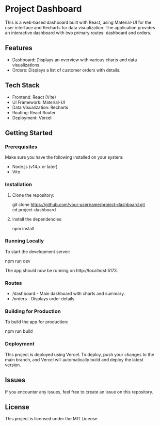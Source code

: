 

# Project Dashboard

This is a web-based dashboard built with React, using Material-UI for the user interface and Recharts for data visualization. The application provides an interactive dashboard with two primary routes: dashboard and orders.

## Features

- Dashboard: Displays an overview with various charts and data visualizations.
- Orders: Displays a list of customer orders with details.

## Tech Stack

- Frontend: React (Vite)
- UI Framework: Material-UI
- Data Visualization: Recharts
- Routing: React Router
- Deployment: Vercel

## Getting Started

### Prerequisites

Make sure you have the following installed on your system:

- Node.js (v14.x or later)
- Vite
  
### Installation

1. Clone the repository:

   git clone https://github.com/your-username/project-dashboard.git  
   cd project-dashboard

2. Install the dependencies:

   npm install

### Running Locally

To start the development server:

   npm run dev

The app should now be running on http://localhost:5173.

### Routes

- /dashboard - Main dashboard with charts and summary.
- /orders - Displays order details.

### Building for Production

To build the app for production:

   npm run build

### Deployment

This project is deployed using Vercel. To deploy, push your changes to the main branch, and Vercel will automatically build and deploy the latest version.

## Issues

If you encounter any issues, feel free to create an issue on this repository.

## License

This project is licensed under the MIT License.
